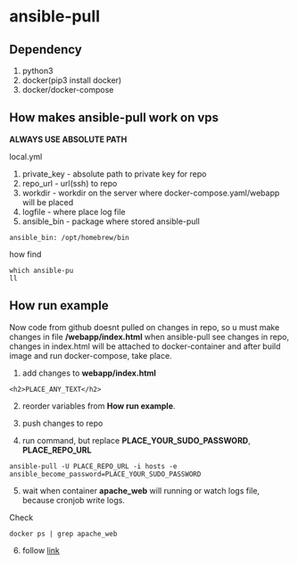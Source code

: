 # ansible-pull

## Dependency

1. python3
2. docker(pip3 install docker)
3. docker/docker-compose

## How makes ansible-pull work on vps

**ALWAYS USE ABSOLUTE PATH**

local.yml

1. private_key - absolute path to private key for repo
2. repo_url - url(ssh) to repo
3. workdir - workdir on the server where docker-compose.yaml/webapp will be placed
4. logfile - where place log file
5. ansible_bin - package where stored ansible-pull

```
ansible_bin: /opt/homebrew/bin
```

how find

```
which ansible-pu
ll
```

## How run example

Now code from github doesnt pulled on changes in repo, so u must make changes in file **/webapp/index.html** when ansible-pull see changes in repo, changes in index.html will be attached to docker-container and after build image and run docker-compose, take place.

1. add changes to **webapp/index.html**

```
<h2>PLACE_ANY_TEXT</h2>
```

2. reorder variables from **How run example**.

3. push changes to repo

4. run command, but replace **PLACE_YOUR_SUDO_PASSWORD**, **PLACE_REPO_URL**

```
ansible-pull -U PLACE_REPO_URL -i hosts -e ansible_become_password=PLACE_YOUR_SUDO_PASSWORD
```

5. wait when container **apache_web** will running or watch logs file, because cronjob write logs.

Check

```
docker ps | grep apache_web
```

6. follow [link](http://localhost:8080/)
